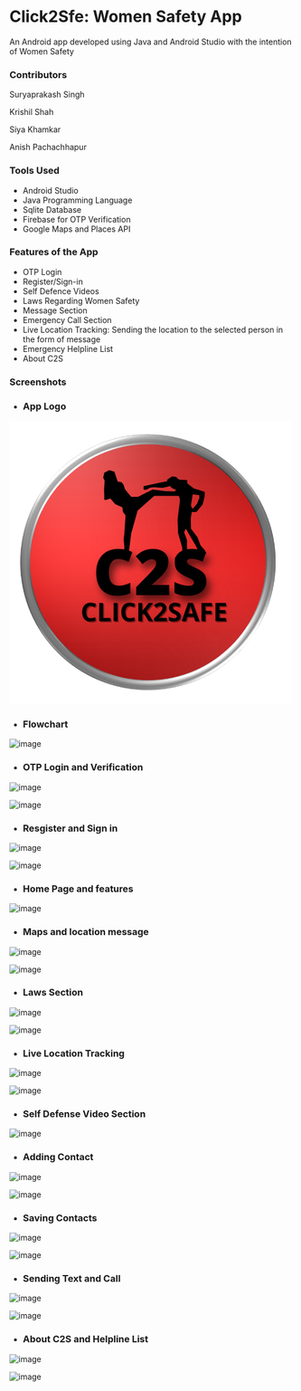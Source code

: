 # Click2Sfe: Women Safety App
An Android app developed using Java and Android Studio with the intention of Women Safety

### Contributors
Suryaprakash Singh

Krishil Shah

Siya Khamkar

Anish Pachachhapur

### Tools Used

* Android Studio
* Java Programming Language
* Sqlite Database
* Firebase for OTP Verification
* Google Maps and Places API

### Features of the App
* OTP Login
* Register/Sign-in
* Self Defence Videos
* Laws Regarding Women Safety
* Message Section
* Emergency Call Section
* Live Location Tracking:
Sending the location to the selected person in the form of message
* Emergency Helpline List
* About C2S

### Screenshots
* ### App Logo

![Test Image 1](https://github.com/SuryaprakashSingh25/Click2Sfe/blob/master/app/src/main/res/drawable/clicklogo.png?raw=true)




* ### Flowchart

![image](https://user-images.githubusercontent.com/87600051/148644291-3cefecd9-e866-495b-887e-55d57ae7de67.png)





* ### OTP Login and Verification

![image](https://user-images.githubusercontent.com/87600051/148644325-c44d5080-1a7e-4651-b579-f158c22b547b.png)

![image](https://user-images.githubusercontent.com/87600051/148644350-2cdeb881-0b31-4d6b-b601-86e9628cb080.png)





* ### Resgister and Sign in

![image](https://user-images.githubusercontent.com/87600051/148644384-70b1a54f-d09f-4fac-a04e-3ff211dfb8fe.png)

![image](https://user-images.githubusercontent.com/87600051/148644393-ef4c8e51-aff0-4aed-9e05-9e4611dfbb67.png)





* ### Home Page and features

![image](https://user-images.githubusercontent.com/87600051/148644439-f9da1f58-ef77-4e3f-a91f-45d11cdeb4b9.png)





* ### Maps and location message

![image](https://user-images.githubusercontent.com/87600051/148644466-cb3e85d4-d896-4714-ab99-41b41c10a5ce.png)

![image](https://user-images.githubusercontent.com/87600051/148644526-314efbe1-683f-4d2e-bb02-da39cd4dcbfe.png)




* ### Laws Section

![image](https://user-images.githubusercontent.com/87600051/148644581-25561d53-8e9f-41c9-be7d-b590dc489bf1.png)

![image](https://user-images.githubusercontent.com/87600051/148644587-75d14b31-9c5d-4c9f-bdcf-4a6081887821.png)




* ### Live Location Tracking

![image](https://user-images.githubusercontent.com/87600051/148644626-95b25b45-5edf-4031-a843-41afa3856203.png)

![image](https://user-images.githubusercontent.com/87600051/148644632-cfd78e00-36f7-40b1-9ed9-9bb7e4fb0851.png)





* ### Self Defense Video Section

![image](https://user-images.githubusercontent.com/87600051/148644650-f1f0ca82-5c84-4f3e-89bd-7294d174b32d.png)





* ### Adding Contact

![image](https://user-images.githubusercontent.com/87600051/148644680-060498eb-a500-44bd-bb1f-e7bbcac5a73e.png)

![image](https://user-images.githubusercontent.com/87600051/148644700-49683368-9bd6-406a-98a2-198006c826ed.png)





* ### Saving Contacts

![image](https://user-images.githubusercontent.com/87600051/148644728-8f1f5dfd-27e4-441d-8044-5d877431eb4f.png)

![image](https://user-images.githubusercontent.com/87600051/148644733-bac2f791-4b26-4054-93ec-9b2ff5338df2.png)





* ### Sending Text and Call

![image](https://user-images.githubusercontent.com/87600051/148644761-2111e00e-4c3c-4014-b761-caa187062244.png)

![image](https://user-images.githubusercontent.com/87600051/148644769-4b1885a4-b3e9-42df-8485-26df72328063.png)




* ### About C2S and Helpline List

![image](https://user-images.githubusercontent.com/87600051/148644786-02b06db2-f4be-43cc-8b66-bf7cfb5ed12b.png)

![image](https://user-images.githubusercontent.com/87600051/148644797-62fd6092-d673-40b2-95ec-172cae5b186f.png)
